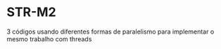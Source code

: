 # STR-M2  
3 códigos usando diferentes formas de paralelismo para implementar o mesmo trabalho com threads  
